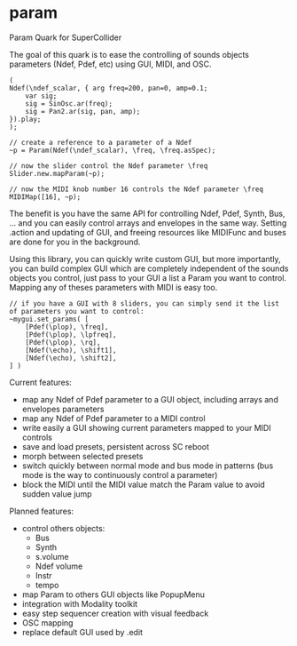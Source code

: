 # param

Param Quark for SuperCollider

The goal of this quark is to ease the controlling of sounds objects parameters (Ndef, Pdef, etc) using GUI, MIDI, and OSC.

```
(
Ndef(\ndef_scalar, { arg freq=200, pan=0, amp=0.1;
	var sig;
	sig = SinOsc.ar(freq);
	sig = Pan2.ar(sig, pan, amp);
}).play;
);

// create a reference to a parameter of a Ndef
~p = Param(Ndef(\ndef_scalar), \freq, \freq.asSpec);

// now the slider control the Ndef parameter \freq
Slider.new.mapParam(~p);

// now the MIDI knob number 16 controls the Ndef parameter \freq
MIDIMap([16], ~p); 
```

The benefit is you have the same API for controlling Ndef, Pdef, Synth, Bus, ... and you can easily control arrays and envelopes in the same way. Setting .action and updating of GUI, and freeing resources like MIDIFunc and buses are done for you in the background.

Using this library, you can quickly write custom GUI, but more importantly, you can build complex GUI which are completely independent of the sounds objects you control, just pass to your GUI a list a Param you want to control. Mapping any of theses parameters with MIDI is easy too.

```
// if you have a GUI with 8 sliders, you can simply send it the list of parameters you want to control:
~mygui.set_params( [
	[Pdef(\plop), \freq],
	[Pdef(\plop), \lpfreq],
	[Pdef(\plop), \rq],
	[Ndef(\echo), \shift1],
	[Ndef(\echo), \shift2],
] )
```

Current features:
- map any Ndef of Pdef parameter to a GUI object, including arrays and envelopes parameters
- map any Ndef of Pdef parameter to a MIDI control
- write easily a GUI showing current parameters mapped to your MIDI controls
- save and load presets, persistent across SC reboot
- morph between selected presets
- switch quickly between normal mode and bus mode in patterns (bus mode is the way to continuously control a parameter)
- block the MIDI until the MIDI value match the Param value to avoid sudden value jump


Planned features:
- control others objects:
	- Bus
	- Synth
	- s.volume
	- Ndef volume
	- Instr
	- tempo
- map Param to others GUI objects like PopupMenu
- integration with Modality toolkit
- easy step sequencer creation with visual feedback
- OSC mapping
- replace default GUI used by .edit
